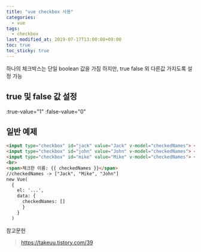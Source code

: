 ```yaml
---
title: "vue checkbox 사용"
categories:
  - vue
tags:
  - checkbox
last_modified_at: 2019-07-17T13:00:00+09:00
toc: true
toc_sticky: true
---
```


하나의 체크박스는 단일 boolean 값을 가짐
하지만, true false 외 다른값 가지도록 설정 가능

## true 및 false 값 설정
:true-value="1" :false-value="0"

## 일반 예제
```html
<input type="checkbox" id="jack" value="Jack" v-model="checkedNames"> <label for="jack">Jack</label> 
<input type="checkbox" id="john" value="John" v-model="checkedNames"> <label for="john">John</label> 
<input type="checkbox" id="mike" value="Mike" v-model="checkedNames"> <label for="mike">Mike</label> 
<br> 
<span>체크한 이름: {{ checkedNames }}</span> 
//checkedNames -> ["Jack", "Mike", "John"]
new Vue(
  { 
    el: '...', 
    data: { 
      checkedNames: [] 
      } 
    }
  )
```


참고문헌
> https://takeuu.tistory.com/39
